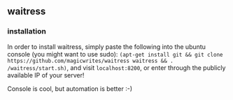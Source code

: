 ## waitress

### installation

In order to install waitress, simply paste the following into the ubuntu console (you might want to use sudo): `(apt-get install git && git clone https://github.com/magicwrites/waitress waitress && . /waitress/start.sh)`, and visit `localhost:8200`, or enter through the publicly available IP of your server!

Console is cool, but automation is better :-)